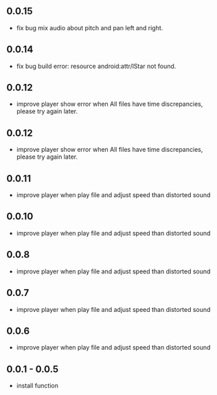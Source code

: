 ## 0.0.15
* fix bug mix audio about pitch and pan left and right.
## 0.0.14
* fix bug build error: resource android:attr/lStar not found. 
## 0.0.12
* improve player show error when All files have time discrepancies, please try again later.
## 0.0.12
* improve player show error when All files have time discrepancies, please try again later.
## 0.0.11
* improve player when play file and adjust speed than distorted sound
## 0.0.10
* improve player when play file and adjust speed than distorted sound
## 0.0.8
* improve player when play file and adjust speed than distorted sound
## 0.0.7
 * improve player when play file and adjust speed than distorted sound
## 0.0.6
 * improve player when play file and adjust speed than distorted sound
## 0.0.1 - 0.0.5
 * install function
